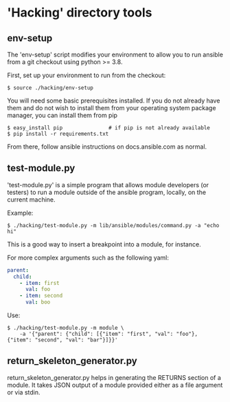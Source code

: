 'Hacking' directory tools
=========================

env-setup
---------

The 'env-setup' script modifies your environment to allow you to run
ansible from a git checkout using python >= 3.8. 

First, set up your environment to run from the checkout:

    $ source ./hacking/env-setup

You will need some basic prerequisites installed.  If you do not already have them
and do not wish to install them from your operating system package manager, you
can install them from pip

    $ easy_install pip               # if pip is not already available
    $ pip install -r requirements.txt

From there, follow ansible instructions on docs.ansible.com as normal.

test-module.py
--------------

'test-module.py' is a simple program that allows module developers (or testers) to run
a module outside of the ansible program, locally, on the current machine.

Example:

    $ ./hacking/test-module.py -m lib/ansible/modules/command.py -a "echo hi"

This is a good way to insert a breakpoint into a module, for instance.

For more complex arguments such as the following yaml:

```yaml
parent:
  child:
    - item: first
      val: foo
    - item: second
      val: boo
```

Use:

    $ ./hacking/test-module.py -m module \
        -a '{"parent": {"child": [{"item": "first", "val": "foo"}, {"item": "second", "val": "bar"}]}}'

return_skeleton_generator.py
----------------------------

return_skeleton_generator.py helps in generating the RETURNS section of a module. It takes
JSON output of a module provided either as a file argument or via stdin.

